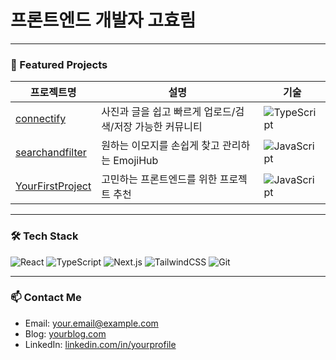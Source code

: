 # 프론트엔드 개발자 고효림 

---

### 🚀 Featured Projects

| 프로젝트명           | 설명                                        | 기술          |
|---------------------|--------------------------------------------|--------------|
| [connectify](repo)   | 사진과 글을 쉽고 빠르게 업로드/검색/저장 가능한 커뮤니티 | ![TypeScript](badge) |
| [searchandfilter](repo) | 원하는 이모지를 손쉽게 찾고 관리하는 EmojiHub    | ![JavaScript](badge)  |
| [YourFirstProject](repo) | 고민하는 프론트엔드를 위한 프로젝트 추천          | ![JavaScript](badge)  |

---

### 🛠 Tech Stack

![React](badge) ![TypeScript](badge) ![Next.js](badge) ![TailwindCSS](badge) ![Git](badge)

---

### 📫 Contact Me

- Email: your.email@example.com  
- Blog: [yourblog.com](https://yourblog.com)  
- LinkedIn: [linkedin.com/in/yourprofile](https://linkedin.com/in/yourprofile)
